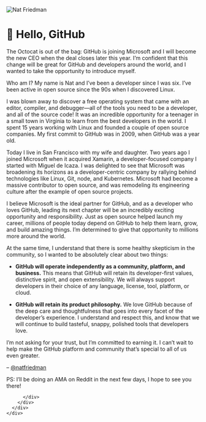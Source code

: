 <html>
  <head>
    <meta charset="utf-8">
    <meta name="viewport" content="width=device-width, initial-scale=1, shrink-to-fit=no">
    <link href="index.css" rel="stylesheet">
    <!-- Begin Jekyll SEO tag v2.5.0 -->
<title>👋 Hello, GitHub | @natfriedman</title>
<meta name="generator" content="Jekyll v3.7.4" />
<meta property="og:title" content="👋 Hello, GitHub" />
<meta name="author" content="Nat Friedman" />
<meta property="og:locale" content="en_US" />
<meta name="description" content="@natfriedman" />
<meta property="og:description" content="@natfriedman" />
<link rel="canonical" href="https://nat.github.io/hello/" />
<meta property="og:url" content="https://nat.github.io/hello/" />
<meta property="og:site_name" content="👋 Hello, GitHub" />
<meta name="twitter:card" content="summary" />
<meta name="twitter:site" content="@natfriedman" />
<meta name="twitter:creator" content="@natfriedman" />
<script type="application/ld+json">
{"@type":"WebSite","url":"https://nat.github.io/hello/","headline":"👋 Hello, GitHub","name":"👋 Hello, GitHub","author":{"@type":"Person","name":"Nat Friedman"},"description":"@natfriedman","@context":"http://schema.org"}</script>
<!-- End Jekyll SEO tag -->

  </head>
  <body>
    <div class="container-lg py-6">
      <div class="clearfix gutter-md-spacious">
        <div class="float-left col-md-4">
          <img class="width-full" src="me.jpg" alt="Nat Friedman">
        </div>
        <div class="float-left col-md-8">
          <div class="markdown-body">
            <h1 id="-hello-github">👋 Hello, GitHub</h1>

<p>The Octocat is out of the bag: GitHub is joining Microsoft and I will become the new CEO when the deal closes later this year. I’m confident that this change will be great for GitHub and developers around the world, and I wanted to take the opportunity to introduce myself.</p>

<p>Who am I? My name is Nat and I’ve been a developer since I was six. I’ve been active in open source since the 90s when I discovered Linux.</p>

<p>I was blown away to discover a free operating system that came with an editor, compiler, and debugger—all of the tools you need to be a developer, and all of the source code! It was an incredible opportunity for a teenager in a small town in Virginia to learn from the best developers in the world. I spent 15 years working with Linux and founded a couple of open source companies. My first commit to GitHub was in 2009, when GitHub was a year old.</p>

<p>Today I live in San Francisco with my wife and daughter. Two years ago I joined Microsoft when it acquired Xamarin, a developer-focused company I started with Miguel de Icaza. I was delighted to see that Microsoft was broadening its horizons as a developer-centric company by rallying behind technologies like Linux, Git, node, and Kubernetes. Microsoft had become a massive contributor to open source, and was remodeling its engineering culture after the example of open source projects.</p>

<p>I believe Microsoft is the ideal partner for GitHub, and as a developer who loves GitHub, leading its next chapter will be an incredibly exciting opportunity and responsibility. Just as open source helped launch my career, millions of people today depend on GitHub to help them learn, grow, and build amazing things. I’m determined to give that opportunity to millions more around the world.</p>

<p>At the same time, I understand that there is some healthy skepticism in the community, so I wanted to be absolutely clear about two things:</p>

<ul>
  <li>
    <p><strong>GitHub will operate independently as a community, platform, and business.</strong> This means that GitHub will retain its developer-first values, distinctive spirit, and open extensibility. We will always support developers in their choice of any language, license, tool, platform, or cloud.</p>
  </li>
  <li>
    <p><strong>GitHub will retain its product philosophy.</strong> We love GitHub because of the deep care and thoughtfulness that goes into every facet of the developer’s experience. I understand and respect this, and know that we will continue to build tasteful, snappy, polished tools that developers love.</p>
  </li>
</ul>

<p>I’m not asking for your trust, but I’m committed to earning it. I can’t wait to help make the GitHub platform and community that’s special to all of us even greater.</p>

<p>– <a href="https://github.com/natfriedman">@natfriedman</a></p>

<p>PS: I’ll be doing an AMA on Reddit in the next few days, I hope to see you there!</p>

          </div>
        </div>
      </div>
    </div>
  </body>
</html>
